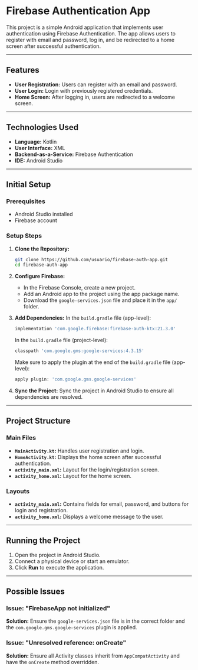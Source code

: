 # Firebase Authentication App

This project is a simple Android application that implements user authentication using Firebase Authentication. The app allows users to register with email and password, log in, and be redirected to a home screen after successful authentication.

---

## Features
- **User Registration:** Users can register with an email and password.
- **User Login:** Login with previously registered credentials.
- **Home Screen:** After logging in, users are redirected to a welcome screen.

---

## Technologies Used
- **Language:** Kotlin
- **User Interface:** XML
- **Backend-as-a-Service:** Firebase Authentication
- **IDE:** Android Studio

---

## Initial Setup
### Prerequisites
- Android Studio installed
- Firebase account

### Setup Steps
1. **Clone the Repository:**
   ```bash
   git clone https://github.com/usuario/firebase-auth-app.git
   cd firebase-auth-app
   ```

2. **Configure Firebase:**
   - In the Firebase Console, create a new project.
   - Add an Android app to the project using the app package name.
   - Download the `google-services.json` file and place it in the `app/` folder.

3. **Add Dependencies:**
   In the `build.gradle` file (app-level):
   ```gradle
   implementation 'com.google.firebase:firebase-auth-ktx:21.3.0'
   ```
   In the `build.gradle` file (project-level):
   ```gradle
   classpath 'com.google.gms:google-services:4.3.15'
   ```
   Make sure to apply the plugin at the end of the `build.gradle` file (app-level):
   ```gradle
   apply plugin: 'com.google.gms.google-services'
   ```

4. **Sync the Project:**
   Sync the project in Android Studio to ensure all dependencies are resolved.

---

## Project Structure
### Main Files
- **`MainActivity.kt`:** Handles user registration and login.
- **`HomeActivity.kt`:** Displays the home screen after successful authentication.
- **`activity_main.xml`:** Layout for the login/registration screen.
- **`activity_home.xml`:** Layout for the home screen.

### Layouts
- **`activity_main.xml`:** Contains fields for email, password, and buttons for login and registration.
- **`activity_home.xml`:** Displays a welcome message to the user.

---

## Running the Project
1. Open the project in Android Studio.
2. Connect a physical device or start an emulator.
3. Click **Run** to execute the application.

---

## Possible Issues
### Issue: "FirebaseApp not initialized"
**Solution:** Ensure the `google-services.json` file is in the correct folder and the `com.google.gms.google-services` plugin is applied.

### Issue: "Unresolved reference: onCreate"
**Solution:** Ensure all Activity classes inherit from `AppCompatActivity` and have the `onCreate` method overridden.
